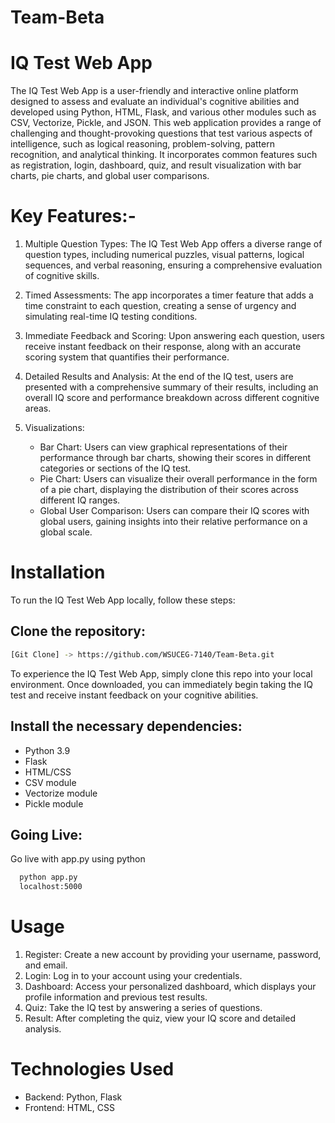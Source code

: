 # Team-Beta

# IQ Test Web App

The IQ Test Web App is a user-friendly and interactive online platform designed to assess and evaluate an individual's cognitive abilities and developed using Python, HTML, Flask, and various other modules such as CSV, Vectorize, Pickle, and JSON. This web application provides a range of challenging and thought-provoking questions that test various aspects of intelligence, such as logical reasoning, problem-solving, pattern recognition, and analytical thinking.  It incorporates common features such as registration, login, dashboard, quiz, and result visualization with bar charts, pie charts, and global user comparisons.

# Key Features:-

1. Multiple Question Types: The IQ Test Web App offers a diverse range of question types, including numerical puzzles, visual patterns, logical sequences, and verbal reasoning, ensuring a comprehensive evaluation of cognitive skills.

2. Timed Assessments: The app incorporates a timer feature that adds a time constraint to each question, creating a sense of urgency and simulating real-time IQ testing conditions.

3. Immediate Feedback and Scoring: Upon answering each question, users receive instant feedback on their response, along with an accurate scoring system that quantifies their performance.

4. Detailed Results and Analysis: At the end of the IQ test, users are presented with a comprehensive summary of their results, including an overall IQ score and performance breakdown across different cognitive areas.

5. Visualizations:
   - Bar Chart: Users can view graphical representations of their performance through bar charts, showing their scores in different categories or sections of the IQ test.
   - Pie Chart: Users can visualize their overall performance in the form of a pie chart, displaying the distribution of their scores across different IQ ranges.
   - Global User Comparison: Users can compare their IQ scores with global users, gaining insights into their relative performance on a global scale.

# Installation

To run the IQ Test Web App locally, follow these steps:

## Clone the repository:
```bash
[Git Clone] -> https://github.com/WSUCEG-7140/Team-Beta.git
```

To experience the IQ Test Web App, simply clone this repo into your local environment. Once downloaded, you can immediately begin taking the IQ test and receive instant feedback on your cognitive abilities.

## Install the necessary dependencies:
   - Python 3.9
   - Flask
   - HTML/CSS
   - CSV module
   - Vectorize module
   - Pickle module

## Going Live:

Go live with app.py using python 

```bash
  python app.py
  localhost:5000
```

# Usage

1. Register: Create a new account by providing your username, password, and email.
2. Login: Log in to your account using your credentials.
3. Dashboard: Access your personalized dashboard, which displays your profile information and previous test results.
4. Quiz: Take the IQ test by answering a series of questions.
5. Result: After completing the quiz, view your IQ score and detailed analysis.


# Technologies Used
- Backend: Python, Flask
- Frontend: HTML, CSS
  

